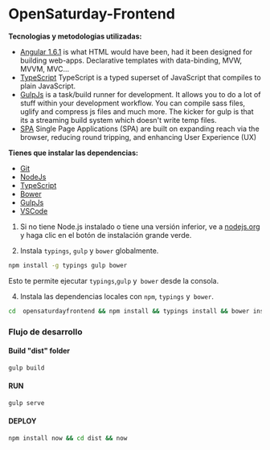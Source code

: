 # OpenSaturday-Frontend
 
**Tecnologias y metodologias utilizadas:**

* [Angular 1.6.1](https://github.com/angular/code.angularjs.org/tree/master/1.6.1) is what HTML would have been, had it been designed for building web-apps. Declarative templates with data-binding, MVW, MVVM, MVC...
* [TypeScript](https://github.com/Microsoft/TypeScript) TypeScript is a typed superset of JavaScript that compiles to plain JavaScript.
* [GulpJs](http://gulpjs.com/) is a task/build runner for development. It allows you to do a lot of stuff within your development workflow. You can compile sass files, uglify and compress js files and much more. The kicker for gulp is that its a streaming build system which doesn't write temp files.
* [SPA](https://johnpapa.net/spa/) Single Page Applications (SPA) are built on expanding reach via the browser, reducing round tripping, and enhancing User Experience (UX)
 
**Tienes que instalar las dependencias:**
* [Git](https://git-scm.com/downloads)
* [NodeJs](https://nodejs.org/en/download/)
* [TypeScript](https://www.typescriptlang.org/#download-links)
* [Bower](https://bower.io/#install-bower)
* [GulpJs](http://gulpjs.com/)
* [VSCode](https://code.visualstudio.com/download)

1) Si no tiene Node.js instalado o tiene una versión inferior, ve a [nodejs.org](https://nodejs.org) y haga clic en el botón de instalación grande verde.

3) Instala `typings`, `gulp` y `bower` globalmente.

```sh
npm install -g typings gulp bower
```

Esto te permite ejecutar `typings`,`gulp` y` bower` desde la consola.

4)  Instala las dependencias locales con `npm`, `typings` y` bower`.

```sh
cd  opensaturdayfrontend && npm install && typings install && bower install
```
 
### Flujo de desarrollo

#### Build "dist" folder
```sh
gulp build
```

#### RUN
```sh
gulp serve
```

#### DEPLOY
```sh
npm install now && cd dist && now
```
